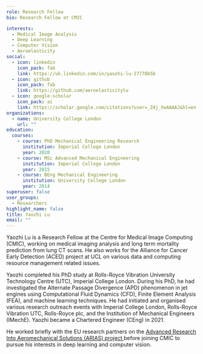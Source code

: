 ```yaml
---
role: Research Fellow
bio: Research Fellow at CMIC

interests:
  - Medical Image Analysis
  - Deep Learning
  - Computer Vision
  - Aeroelasticity
social:
  - icon: linkedin
    icon_pack: fab
    link: https://uk.linkedin.com/in/yaozhi-lu-27778b5b
  - icon: github
    icon_pack: fab
    link: https://github.com/aeroelasticitylu
  - icon: google-scholar
    icon_pack: ai
    link: https://scholar.google.com/citations?user=_Z4j_hwAAAAJ&hl=en
organizations:
  - name: University College London
    url: ""
education:
  courses:
    - course: PhD Mechanical Engineering Research
      institution: Imperial College London
      year: 2020
    - course: MSc Advanced Mechanical Engineering
      institution: Imperial College London
      year: 2015
    - course: BEng Mechanical Engineering
      institution: University College London
      year: 2014
superuser: false
user_groups:
  - Researchers
highlight_name: false
title: Yaozhi Lu
email: ""
---
```


Yaozhi Lu is a Research Fellow at the Centre for Medical Image Computing (CMIC), working on medical imaging analysis and long term mortality prediction from lung CT scans. He also works for the Alliance for Cancer Early Detection (ACED) project at UCL on various data and computing resource management related issues.

Yaozhi completed his PhD study at Rolls-Royce Vibration University Technology Centre (UTC), Imperial College London. During his PhD, he had investigated the Alternate Passage Divergence (APD) phenomenon in jet engines using Computational Fluid Dynamics (CFD), Finite Element Analysis (FEA), and machine learning techniques. He had initiated and organised various research outreach events with Imperial College London, Rolls-Royce Vibration UTC, Rolls-Royce plc, and the Institution of Mechanical Engineers (IMechE). Yaozhi became a Chartered Engineer (CEng) in 2021.

He worked briefly with the EU research partners on the <a href="https://www.arias-project.eu/" target="_blank" rel="noopener"> Advanced Research Into Aeromechanical Solutions (ARIAS) project </a> before joining CMIC to pursue his interests in deep learning and computer vision.
